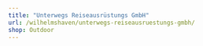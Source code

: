 ```yaml
---
title: "Unterwegs Reiseausrüstungs GmbH"
url: /wilhelmshaven/unterwegs-reiseausruestungs-gmbh/
shop: Outdoor
---
```

